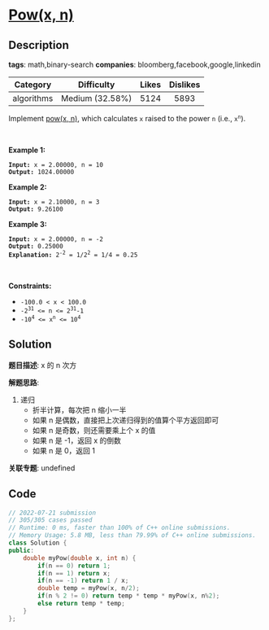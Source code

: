 # [Pow(x, n)](https://leetcode.com/problems/powx-n/description/)

## Description

**tags**: math,binary-search
**companies**: bloomberg,facebook,google,linkedin

| Category | Difficulty | Likes | Dislikes |
| :------: | :--------: | :---: | :------: |
| algorithms | Medium (32.58%) | 5124 | 5893 |

<p>Implement <a href="http://www.cplusplus.com/reference/valarray/pow/" target="_blank">pow(x, n)</a>, which calculates <code>x</code> raised to the power <code>n</code> (i.e., <code>x<sup>n</sup></code>).</p>

<p>&nbsp;</p>
<p><strong>Example 1:</strong></p>

<pre><code><strong>Input:</strong> x = 2.00000, n = 10
<strong>Output:</strong> 1024.00000</code></pre>

<p><strong>Example 2:</strong></p>

<pre><code><strong>Input:</strong> x = 2.10000, n = 3
<strong>Output:</strong> 9.26100</code></pre>

<p><strong>Example 3:</strong></p>

<pre><code><strong>Input:</strong> x = 2.00000, n = -2
<strong>Output:</strong> 0.25000
<strong>Explanation:</strong> 2<sup>-2</sup> = 1/2<sup>2</sup> = 1/4 = 0.25</code></pre>

<p>&nbsp;</p>
<p><strong>Constraints:</strong></p>

<ul>
	<li><code>-100.0 &lt; x &lt; 100.0</code></li>
	<li><code>-2<sup>31</sup> &lt;= n &lt;= 2<sup>31</sup>-1</code></li>
	<li><code>-10<sup>4</sup> &lt;= x<sup>n</sup> &lt;= 10<sup>4</sup></code></li>
</ul>

## Solution

**题目描述**: x 的 n 次方

**解题思路**:

1. 递归
    - 折半计算，每次把 n 缩小一半
    - 如果 n 是偶数，直接把上次递归得到的值算个平方返回即可
    - 如果 n 是奇数，则还需要乘上个 x 的值
    - 如果 n 是 -1，返回 x 的倒数
    - 如果 n 是 0，返回 1

**关联专题**: undefined

## Code

```cpp
// 2022-07-21 submission
// 305/305 cases passed
// Runtime: 0 ms, faster than 100% of C++ online submissions.
// Memory Usage: 5.8 MB, less than 79.99% of C++ online submissions.
class Solution {
public:
    double myPow(double x, int n) {
        if(n == 0) return 1;
        if(n == 1) return x;
        if(n == -1) return 1 / x;
        double temp = myPow(x, n/2);
        if(n % 2 != 0) return temp * temp * myPow(x, n%2);
        else return temp * temp;
    }
};
```
